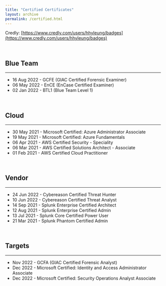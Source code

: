 ```yaml
---
title: "Certified Certificates"
layout: archive
permalink: /certified.html
---
```


Credly: [https://www.credly.com/users/hhyleung/badges](https://www.credly.com/users/hhyleung/badges)

<br>

## Blue Team
---
- 16 Aug 2022 - GCFE (GIAC Certified Forensic Examiner)
- 06 May 2022 - EnCE (EnCase Certified Examiner)
- 02 Jan 2022 - BTL1 (Blue Team Level 1)

<br>

## Cloud
---
- 30 May 2021 - Microsoft Certified: Azure Administrator Associate
- 19 May 2021 - Microsoft Certified: Azure Fundamentals
- 06 Apr 2021 - AWS Certified Security - Speciality
- 06 Mar 2021 - AWS Certified Solutions Architect - Associate
- 01 Feb 2021 - AWS Certified Cloud Practitioner

<br>

## Vendor
---
- 24 Jun 2022 - Cybereason Certified Threat Hunter
- 10 Jun 2022 - Cybereason Certified Threat Analyst
- 14 Sep 2021 - Splunk Enterprise Certified Architect
- 12 Aug 2021 - Splunk Enterprise Certified Admin
- 13 Jul 2021 - Splunk Core Certified Power User
- 21 Mar 2021 - Splunk Phantom Certified Admin

<br>

## Targets
---
- Nov 2022 - GCFA (GIAC Certified Forensic Analyst)
- Dec 2022 - Microsoft Certified: Identity and Access Administrator Associate
- Dec 2022 - Microsoft Certified: Security Operations Analyst Associate

<br>

